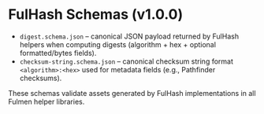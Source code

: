 # FulHash Schemas (v1.0.0)

- `digest.schema.json` – canonical JSON payload returned by FulHash helpers when computing digests (algorithm + hex + optional formatted/bytes fields).
- `checksum-string.schema.json` – canonical checksum string format `<algorithm>:<hex>` used for metadata fields (e.g., Pathfinder checksums).

These schemas validate assets generated by FulHash implementations in all Fulmen helper libraries.
